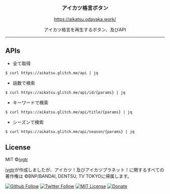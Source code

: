 <div align="center">
  <h3 align="center">アイカツ格言ボタン</h3>
  <p align="center">
    <a href="https://aikatsu.odayaka.work/">https://aikatsu.odayaka.work/</a>
  </p>
  <p align="center">アイカツ格言を再生するボタン、及びAPI</p>
</div>

--- 

## APIs
- 全て取得
```shell
$ curl https://aikatsu.glitch.me/api | jq
```
- 話数で検索
```shell
$ curl https://aikatsu.glitch.me/api/id/{params} | jq
```
- キーワードで検索
```shell
$ curl https://aikatsu.glitch.me/api/title/{params} | jq
```
- シーズンで検索
```shell
$ curl https://aikatsu.glitch.me/api/season/{params} | jq
```


## License

MIT ©[ivgtr](https://github.com/ivgtr)

[ivgtr](https://github.com/ivgtr)が作成しましたが、アイカツ！及びアイカツプラネット！に関するすべての著作権は &copy;BNP/BANDAI, DENTSU, TV TOKYOに帰属します。

[![Github Follow](https://img.shields.io/github/followers/ivgtr?style=social)](https://github.com/ivgtr) [![Twitter Follow](https://img.shields.io/twitter/follow/mawaru_hana?style=social)](https://twitter.com/mawaru_hana) [![MIT License](http://img.shields.io/badge/license-MIT-blue.svg?style=flat)](LICENSE) [![Donate](https://img.shields.io/badge/%EF%BC%84-support-green.svg?style=flat-square)](https://www.buymeacoffee.com/ivgtr)